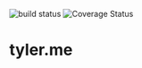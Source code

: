 ![build status](https://api.travis-ci.org/wraytw/tyler.me.svg?branch=master)
![Coverage Status](https://coveralls.io/repos/github/wraytw/tyler.me/badge.svg)

# tyler.me
